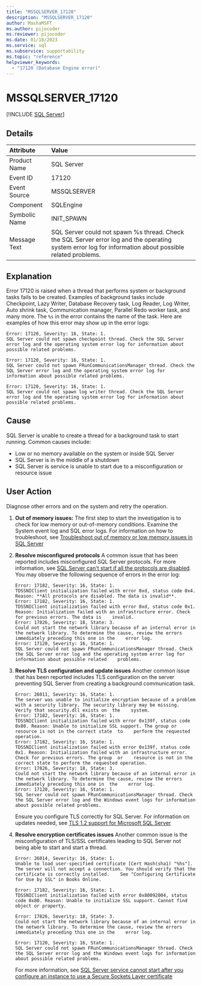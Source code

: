 ```yaml
---
title: "MSSQLSERVER_17120"
description: "MSSQLSERVER_17120"
author: MashaMSFT
ms.author: pijocoder
ms.reviewer: pijocoder
ms.date: 01/18/2023
ms.service: sql
ms.subservice: supportability
ms.topic: "reference"
helpviewer_keywords:
  - "17120 (Database Engine error)"
---
```

# MSSQLSERVER_17120

[!INCLUDE [SQL Server](../../includes/applies-to-version/sqlserver.md)]

## Details

| Attribute | Value |
| :--- | :--- |
| Product Name | SQL Server |
| Event ID | 17120 |
| Event Source | MSSQLSERVER |
| Component | SQLEngine |
| Symbolic Name | INIT_SPAWN |
| Message Text | SQL Server could not spawn %s thread. Check the SQL Server error log and the operating system error log for information about possible related problems. |

## Explanation

Error 17120 is raised when a thread that performs system or background tasks fails to be created. Examples of background tasks include Checkpoint, Lazy Writer, Database Recovery task, Log Reader, Log Writer, Auto shrink task, Communication manager, Parallel Redo worker task, and many more. The `%s` in the error contains the name of the task. Here are examples of how this error may show up in the error logs:

```output
Error: 17120, Severity: 16, State: 1.
SQL Server could not spawn checkpoint thread. Check the SQL Server error log and the operating system error log for information about possible related problems.
```

```output
Error: 17120, Severity: 16, State: 1.
SQL Server could not spawn FRunCommunicationsManager thread. Check the SQL Server error log and the operating system error log for information about possible related problems.
```

```output
Error: 17120, Severity: 16, State: 1.
SQL Server could not spawn log writer thread. Check the SQL Server error log and the operating system error log for information about possible related problems.
```

## Cause

SQL Server is unable to create a thread for a background task to start running. Common causes include:

- Low or no memory available on the system or inside SQL Server
- SQL Server is in the middle of a shutdown
- SQL Server is service is unable to start due to a misconfiguration or resource issue

## User Action

Diagnose other errors and on the system and retry the operation.

1. **Out of memory issues:** The first step to start the investigation is to check for low memory or out-of-memory conditions. Examine the System event log and SQL error logs. For information on how to troubleshoot, see [Troubleshoot out of memory or low memory issues in SQL Server](/troubleshoot/sql/database-engine/performance/troubleshoot-memory-issues)

1. **Resolve misconfigured protocols** A common issue that has been reported includes misconfigured SQL Server protocols. For more information, see [SQL Server can't start if all the protocols are disabled](/troubleshoot/sql/database-engine/startup-shutdown/error-17182-protocols-disabled-start-failure). You may observe the following sequence of errors in the error log:

   ```output
   Error: 17182, Severity: 16, State: 1.
   TDSSNIClient initialization failed with error 0xd, status code 0x4. Reason: **All protocols are disabled. The data is invalid**.
   Error: 17182, Severity: 16, State: 1.
   TDSSNIClient initialization failed with error 0xd, status code 0x1. Reason: Initialization failed with an infrastructure error. Check for previous errors. The data is    invalid.
   Error: 17826, Severity: 18, State: 3.
   Could not start the network library because of an internal error in the network library. To determine the cause, review the errors immediately preceding this one in the    error log.
   Error: 17120, Severity: 16, State: 1.
   SQL Server could not spawn FRunCommunicationsManager thread. Check the SQL Server error log and the operating system error log for information about possible related    problems.
   ```

1. **Resolve TLS configuration and update issues** Another common issue that has been reported includes TLS configuration on the server preventing SQL Server from creating a background communication task.

   ```output
   Error: 26011, Severity: 16, State: 1.
   The server was unable to initialize encryption because of a problem with a security library. The security library may be missing. Verify that security.dll exists on  the    system.
   Error: 17182, Severity: 16, State: 1.
   TDSSNIClient initialization failed with error 0x139f, status code 0x80. Reason: Unable to initialize SSL support. The group or resource is not in the correct state  to    perform the requested operation.
   Error: 17182, Severity: 16, State: 1.
   TDSSNIClient initialization failed with error 0x139f, status code 0x1. Reason: Initialization failed with an infrastructure error. Check for previous errors. The group  or    resource is not in the correct state to perform the requested operation.
   Error: 17826, Severity: 18, State: 3.
   Could not start the network library because of an internal error in the network library. To determine the cause, review the errors immediately preceding this one in  the    error log.
   Error: 17120, Severity: 16, State: 1.
   SQL Server could not spawn FRunCommunicationsManager thread. Check the SQL Server error log and the Windows event logs for information about possible related problems.
   ```

   Ensure you configure TLS correctly for SQL Server. For information on updates needed, see [TLS 1.2 support for Microsoft SQL Server](https://support.microsoft.com/en-us/topic/kb3135244-tls-1-2-support-for-microsoft-sql-server-e4472ef8-90a9-13c1-e4d8-44aad198cdbe)

1. **Resolve encryption certificates issues** Another common issue is the misconfiguration of TLS/SSL certificates leading to SQL Server not being able to start and start a thread.

   ```output
   Error: 26014, Severity: 16, State: 1.
   Unable to load user-specified certificate [Cert Hash(sha1) "%hs"]. The server will not accept a connection. You should verify that the certificate is correctly installed.    See "Configuring Certificate for Use by SSL" in Books Online.
   
   Error: 17182, Severity: 16, State: 1.
   TDSSNIClient initialization failed with error 0x80092004, status code 0x80. Reason: Unable to initialize SSL support. Cannot find object or property.
   
   Error: 17826, Severity: 18, State: 3.
   Could not start the network library because of an internal error in the network library. To determine the cause, review the errors immediately preceding this one in the    error log.
   
   Error: 17120, Severity: 16, State: 1.
   SQL Server could not spawn FRunCommunicationsManager thread. Check the SQL Server error log and the Windows event logs for information about possible related problems.
   ```

   For more information, see [SQL Server service cannot start after you configure an instance to use a Secure Sockets Layer certificate](/troubleshoot/sql/database-engine/startup-shutdown/service-cannot-start)
